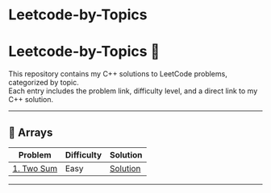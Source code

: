 # Leetcode-by-Topics   
# Leetcode-by-Topics 🚀

This repository contains my C++ solutions to LeetCode problems, categorized by topic.  
Each entry includes the problem link, difficulty level, and a direct link to my C++ solution.

---

## 📁 Arrays

| Problem | Difficulty | Solution |
|--------|------------|----------|
| [1. Two Sum](https://leetcode.com/problems/two-sum/) | Easy | [Solution](Arrays/TwoSum.cpp) |

---
